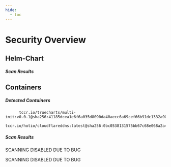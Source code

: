 ```yaml
---
hide:
  - toc
---
```


# Security Overview

<link href="https://truecharts.org/_static/trivy.css" type="text/css" rel="stylesheet" />

## Helm-Chart

##### Scan Results


## Containers

##### Detected Containers

          tccr.io/truecharts/multi-init:v0.0.1@sha256:41185dcea1e6f6a035d8090da40aecc6a69cef66b91dc1332a90c9d22861d367
          tccr.io/hotio/cloudflareddns:latest@sha256:0bc0538131575bb67c68e068a2a4194755cd1c4bfb3a749e64b1ef3d558513b1

##### Scan Results

SCANNING DISABLED DUE TO BUG

SCANNING DISABLED DUE TO BUG
